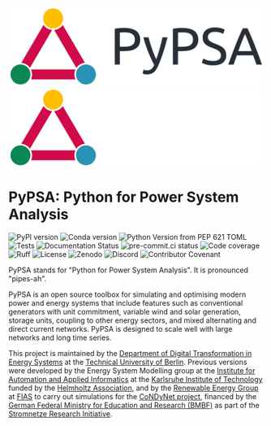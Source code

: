 ![PyPSA Header Logo](assets/logo/logo-primary-light.svg#only-light)
![PyPSA Header Logo](assets/logo/logo-primary-dark.svg#only-dark)

# PyPSA: Python for Power System Analysis

![PyPI version](https://img.shields.io/pypi/v/pypsa.svg)
![Conda version](https://img.shields.io/conda/vn/conda-forge/pypsa.svg)
![Python Version from PEP 621 TOML](https://img.shields.io/python/required-version-toml?tomlFilePath=https%3A%2F%2Fraw.githubusercontent.com%2FPyPSA%2FPyPSA%2Fmaster%2Fpyproject.toml)
![Tests](https://github.com/PyPSA/PyPSA/actions/workflows/test.yml/badge.svg)
![Documentation Status](https://readthedocs.org/projects/pypsa/badge/?version=latest)
![pre-commit.ci status](https://results.pre-commit.ci/badge/github/PyPSA/PyPSA/master.svg)
![Code coverage](https://codecov.io/gh/PyPSA/PyPSA/branch/master/graph/badge.svg?token=kCpwJiV6Jr)
![Ruff](https://img.shields.io/endpoint?url=https://raw.githubusercontent.com/astral-sh/ruff/main/assets/badge/v2.json)
![License](https://img.shields.io/pypi/l/pypsa.svg)
![Zenodo](https://zenodo.org/badge/DOI/10.5281/zenodo.3946412.svg)
![Discord](https://img.shields.io/discord/911692131440148490?logo=discord)
![Contributor Covenant](https://img.shields.io/badge/Contributor%20Covenant-2.1-4baaaa.svg)

PyPSA stands for "Python for Power System Analysis". It is pronounced "pipes-ah".

PyPSA is an open source toolbox for simulating and optimising modern power and
energy systems that include features such as conventional generators with unit
commitment, variable wind and solar generation, storage units, coupling to other
energy sectors, and mixed alternating and direct current networks. PyPSA is
designed to scale well with large networks and long time series.

This project is maintained by the [Department of Digital Transformation in
Energy Systems](https://tub-ensys.github.io) at the [Technical University of
Berlin](https://www.tu.berlin). Previous versions were developed by the Energy
System Modelling group at the [Institute for Automation and Applied
Informatics](https://www.iai.kit.edu/english/index.php) at the [Karlsruhe
Institute of Technology](http://www.kit.edu/english/index.php) funded by the
[Helmholtz Association](https://www.helmholtz.de/en/), and by the [Renewable
Energy
Group](https://fias.uni-frankfurt.de/physics/schramm/renewable-energy-system-and-network-analysis/)
at [FIAS](https://fias.uni-frankfurt.de/) to carry out simulations for the
[CoNDyNet project](https://fias.institute/en/projects/condynet/), financed by the [German Federal
Ministry for Education and Research (BMBF)](https://www.bmbf.de/bmbf/en/)
as part of the [Stromnetze Research
Initiative](http://forschung-stromnetze.info/projekte/grundlagen-und-konzepte-fuer-effiziente-dezentrale-stromnetze/).
